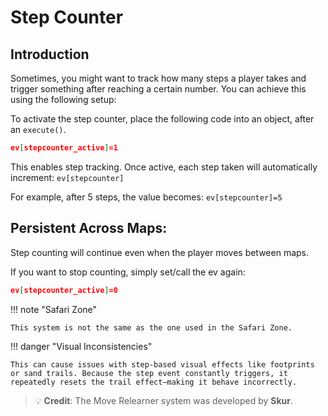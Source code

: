 # Step Counter

## Introduction
Sometimes, you might want to track how many steps a player takes and trigger something after reaching a certain number. You can achieve this using the following setup:

To activate the step counter, place the following code into an object, after an `execute()`.
```json
ev[stepcounter_active]=1 
```
This enables step tracking. Once active, each step taken will automatically increment: `ev[stepcounter]`

For example, after 5 steps, the value becomes: `ev[stepcounter]=5`

## Persistent Across Maps:
Step counting will continue even when the player moves between maps. 

If you want to stop counting, simply set/call the ev again: 
```json
ev[stepcounter_active]=0
```

!!! note "Safari Zone"

    This system is not the same as the one used in the Safari Zone.


!!! danger "Visual Inconsistencies"

    This can cause issues with step-based visual effects like footprints or sand trails. Because the step event constantly triggers, it repeatedly resets the trail effect—making it behave incorrectly. 

> 💡 **Credit**: The Move Relearner system was developed by **Skur**.